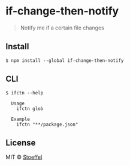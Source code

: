 # if-change-then-notify

> Notify me if a certain file changes


## Install

```
$ npm install --global if-change-then-notify
```


## CLI

```
$ ifctn --help

  Usage
    ifctn glob

  Example
    ifctn "**/package.json"
```




## License

MIT © [Stoeffel](http://stoeffel.github.io)
